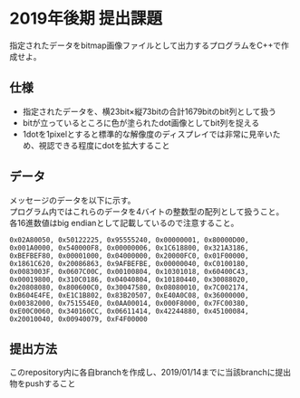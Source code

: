 # 2019年後期 提出課題
指定されたデータをbitmap画像ファイルとして出力するプログラムをC++で作成せよ。

## 仕様
* 指定されたデータを、横23bit×縦73bitの合計1679bitのbit列として扱う
* bitが立っているところに色が塗られたdot画像としてbit列を捉える
* 1dotを1pixelとすると標準的な解像度のディスプレイでは非常に見辛いため、視認できる程度にdotを拡大すること

## データ
メッセージのデータを以下に示す。  
プログラム内ではこれらのデータを4バイトの整数型の配列として扱うこと。  
各16進数値はbig endianとして記載しているので注意すること。

```
0x02A80050, 0x50122225, 0x95555240, 0x00000001, 0x80000D00,
0x001A0000, 0x540000F8, 0x00000006, 0x1C618800, 0x321A3186,
0xBEFBEF80, 0x00001000, 0x04000000, 0x20000FC0, 0x01F00000,
0x1861C620, 0x20086863, 0x9AFBEFBE, 0x00000040, 0xC0100180,
0x0083003F, 0x0607C00C, 0x00100804, 0x10301018, 0x60400C43,
0x00019800, 0x310C0186, 0x04040804, 0x10180440, 0x30088020,
0x20808080, 0x800600C0, 0x30047580, 0x08080010, 0x7C002174,
0xB604E4FE, 0xE1C1B802, 0x83B20507, 0xE40A0C08, 0x36000000,
0x00382000, 0x751554E0, 0x0AA00014, 0x000F8000, 0x7FC00380,
0xE00C0060, 0x340160CC, 0x06611414, 0x42244880, 0x45100084,
0x20010040, 0x00940079, 0xF4F00000
```

## 提出方法
このrepository内に各自branchを作成し、2019/01/14までに当該branchに提出物をpushすること
